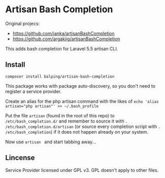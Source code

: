Artisan Bash Completion
=======================

Original projecs:
* https://github.com/janka/artisanBashCompletion
* https://github.com/argakiig/artisanBashCompletion

This adds bash completion for Laravel 5.5 artisan CLI.

## Install

```
composer install balping/artisan-bash-completion
```

This package works with package auto-discovery, so you don't need to register a service provider.

Create an alias for the php artisan command with the likes of `echo 'alias artisan="php artisan"' >> ~/.bash_profile`

Put the file `artisan` (found in the root of this repo) to `/etc/bash_completion.d/` and remember to source it with `. /etc/bash_completion.d/artisan` (or source every completion script with `. /etc/bash_completion`) if it does not happen already on your system.

Now use `artisan ` and start tabbing away...

## Lincense

Service Provider licensed under GPL v3. GPL doesn't apply to other files.